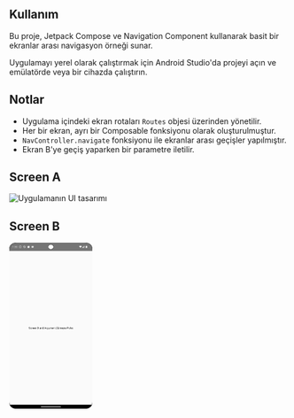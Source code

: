 ## Kullanım

Bu proje, Jetpack Compose ve Navigation Component kullanarak basit bir ekranlar arası navigasyon örneği sunar. 

Uygulamayı yerel olarak çalıştırmak için Android Studio'da projeyi açın ve emülatörde veya bir cihazda çalıştırın.

## Notlar

- Uygulama içindeki ekran rotaları `Routes` objesi üzerinden yönetilir.
- Her bir ekran, ayrı bir Composable fonksiyonu olarak oluşturulmuştur.
- `NavController.navigate` fonksiyonu ile ekranlar arası geçişler yapılmıştır.
- Ekran B'ye geçiş yaparken bir parametre iletilir.

## **Screen A**
<img src="app/src/main/res/drawable/screen_a" alt="Uygulamanın UI tasarımı" width="150" height="300">

## **Screen B**
<img src="app/src/main/res/drawable/screen_b.png" alt="Uygulamanın UI tasarımı" width="150" height="300">


